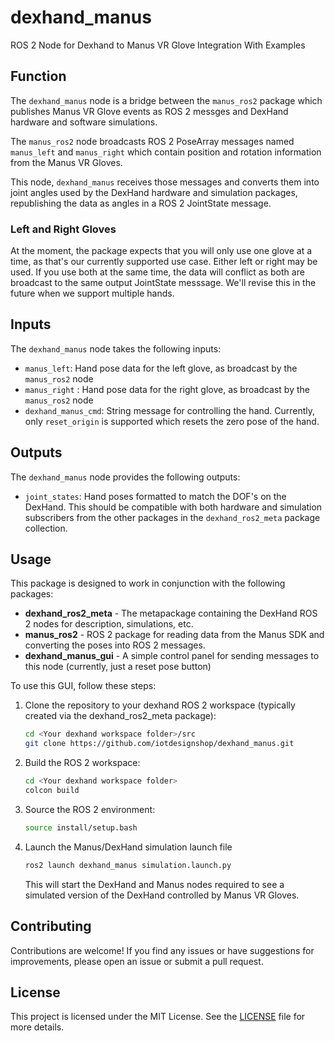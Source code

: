 # dexhand_manus
ROS 2 Node for Dexhand to Manus VR Glove Integration With Examples


## Function

The `dexhand_manus` node is a bridge between the `manus_ros2` package which publishes Manus VR Glove events as ROS 2 messges and DexHand hardware and software simulations. 

The `manus_ros2` node broadcasts ROS 2 PoseArray messages named `manus_left` and `manus_right` which contain position and rotation information from the Manus VR Gloves.

This node, `dexhand_manus` receives those messages and converts them into joint angles used by the DexHand hardware and simulation packages, republishing the data as angles in a ROS 2 JointState message.

### Left and Right Gloves

At the moment, the package expects that you will only use one glove at a time, as that's our currently supported use case. Either left or right may be used. If you use both at the same time, the data will conflict as both are broadcast to the same output JointState messsage. We'll revise this in the future when we support multiple hands.


## Inputs

The `dexhand_manus` node takes the following inputs:

- `manus_left`: Hand pose data for the left glove, as broadcast by the `manus_ros2` node
- `manus_right` : Hand pose data for the right glove, as broadcast by the `manus_ros2` node
- `dexhand_manus_cmd`: String message for controlling the hand. Currently, only `reset_origin` is supported which resets the zero pose of the hand.

## Outputs

The `dexhand_manus` node provides the following outputs:

- `joint_states`: Hand poses formatted to match the DOF's on the DexHand. This should be compatible with both hardware and simulation subscribers from the other packages in the `dexhand_ros2_meta` package collection.

## Usage

This package is designed to work in conjunction with the following packages:

- **dexhand_ros2_meta** - The metapackage containing the DexHand ROS 2 nodes for description, simulations, etc. 
- **manus_ros2** - ROS 2 package for reading data from the Manus SDK and converting the poses into ROS 2 messages.
- **dexhand_manus_gui** - A simple control panel for sending messages to this node (currently, just a reset pose button)

To use this GUI, follow these steps:

1. Clone the repository to your dexhand ROS 2 workspace (typically created via the dexhand_ros2_meta package):

    ```bash
    cd <Your dexhand workspace folder>/src
    git clone https://github.com/iotdesignshop/dexhand_manus.git
    ```

2. Build the ROS 2 workspace:

    ```bash
    cd <Your dexhand workspace folder>
    colcon build
    ```

3. Source the ROS 2 environment:

    ```bash
    source install/setup.bash
    ```

4. Launch the Manus/DexHand simulation launch file

    ```bash
    ros2 launch dexhand_manus simulation.launch.py
    ```

    This will start the DexHand and Manus nodes required to see a simulated version of the DexHand controlled by Manus VR Gloves.

## Contributing

Contributions are welcome! If you find any issues or have suggestions for improvements, please open an issue or submit a pull request.

## License

This project is licensed under the MIT License. See the [LICENSE](LICENSE) file for more details.
